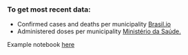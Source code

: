 ### To get most recent data:
- Confirmed cases and deaths per municipality [Brasil.io](https://brasil.io/dataset/covid19/caso/)
- Administered doses per municipality [Ministério da Saúde.](https://qsprod.saude.gov.br/extensions/DEMAS_C19Vacina/DEMAS_C19Vacina.html)

Example notebook [here](https://github.com/milesfreeman/cvt-brasil/blob/main/Vaccination_2021_JUNE/Vaccination.ipynb)
